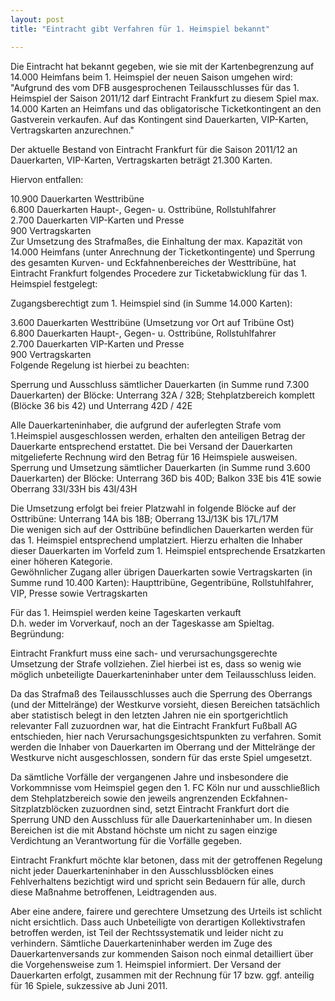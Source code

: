 ```yaml
---
layout: post
title: "Eintracht gibt Verfahren für 1. Heimspiel bekannt"

---
```


Die Eintracht hat bekannt gegeben, wie sie mit der Kartenbegrenzung auf 14.000 Heimfans beim 1. Heimspiel der neuen Saison umgehen wird: "Aufgrund des vom DFB ausgesprochenen Teilausschlusses für das 1. Heimspiel der Saison 2011/12 darf Eintracht Frankfurt zu diesem Spiel max. 14.000 Karten an Heimfans und das obligatorische Ticketkontingent an den Gastverein verkaufen. Auf das Kontingent sind Dauerkarten, VIP-Karten, Vertragskarten anzurechnen."

Der aktuelle Bestand von Eintracht Frankfurt für die Saison 2011/12 an Dauerkarten, VIP-Karten, Vertragskarten beträgt 21.300 Karten.

Hiervon entfallen:

  
10.900 Dauerkarten Westtribüne  
6.800 Dauerkarten Haupt-, Gegen- u. Osttribüne, Rollstuhlfahrer  
2.700 Dauerkarten VIP-Karten und Presse  
900 Vertragskarten  
Zur Umsetzung des Strafmaßes, die Einhaltung der max. Kapazität von 14.000 Heimfans (unter Anrechnung der Ticketkontingente) und Sperrung des gesamten Kurven- und Eckfahnenbereiches der Westtribüne, hat Eintracht Frankfurt folgendes Procedere zur Ticketabwicklung für das 1. Heimspiel festgelegt:

Zugangsberechtigt zum 1. Heimspiel sind (in Summe 14.000 Karten):

3.600 Dauerkarten Westtribüne (Umsetzung vor Ort auf Tribüne Ost)  
6.800 Dauerkarten Haupt-, Gegen- u. Osttribüne, Rollstuhlfahrer  
2.700 Dauerkarten VIP-Karten und Presse  
900 Vertragskarten  
Folgende Regelung ist hierbei zu beachten:

Sperrung und Ausschluss sämtlicher Dauerkarten (in Summe rund 7.300 Dauerkarten) der Blöcke: Unterrang 32A / 32B; Stehplatzbereich komplett (Blöcke 36 bis 42) und Unterrang 42D / 42E

Alle Dauerkarteninhaber, die aufgrund der auferlegten Strafe vom 1.Heimspiel ausgeschlossen werden, erhalten den anteiligen Betrag der Dauerkarte entsprechend erstattet. Die bei Versand der Dauerkarten mitgelieferte Rechnung wird den Betrag für 16 Heimspiele ausweisen.  
Sperrung und Umsetzung sämtlicher Dauerkarten (in Summe rund 3.600 Dauerkarten) der Blöcke: Unterrang 36D bis 40D; Balkon 33E bis 41E sowie Oberrang 33I/33H bis 43I/43H

Die Umsetzung erfolgt bei freier Platzwahl in folgende Blöcke auf der Osttribüne: Unterrang 14A bis 18B; Oberrang 13J/13K bis 17L/17M  
Die wenigen sich auf der Osttribüne befindlichen Dauerkarten werden für das 1. Heimspiel entsprechend umplatziert. Hierzu erhalten die Inhaber dieser Dauerkarten im Vorfeld zum 1. Heimspiel entsprechende Ersatzkarten einer höheren Kategorie.  
Gewöhnlicher Zugang aller übrigen Dauerkarten sowie Vertragskarten (in Summe rund 10.400 Karten): Haupttribüne, Gegentribüne, Rollstuhlfahrer, VIP, Presse sowie Vertragskarten

Für das 1. Heimspiel werden keine Tageskarten verkauft  
D.h. weder im Vorverkauf, noch an der Tageskasse am Spieltag.  
Begründung:

Eintracht Frankfurt muss eine sach- und verursachungsgerechte Umsetzung der Strafe vollziehen. Ziel hierbei ist es, dass so wenig wie möglich unbeteiligte Dauerkarteninhaber unter dem Teilausschluss leiden.

Da das Strafmaß des Teilausschlusses auch die Sperrung des Oberrangs (und der Mittelränge) der Westkurve vorsieht, diesen Bereichen tatsächlich aber statistisch belegt in den letzten Jahren nie ein sportgerichtlich relevanter Fall zuzuordnen war, hat die Eintracht Frankfurt Fußball AG entschieden, hier nach Verursachungsgesichtspunkten zu verfahren. Somit werden die Inhaber von Dauerkarten im Oberrang und der Mittelränge der Westkurve nicht ausgeschlossen, sondern für das erste Spiel umgesetzt.

Da sämtliche Vorfälle der vergangenen Jahre und insbesondere die Vorkommnisse vom Heimspiel gegen den 1. FC Köln nur und ausschließlich dem Stehplatzbereich sowie den jeweils angrenzenden Eckfahnen-Sitzplatzblöcken zuzuordnen sind, setzt Eintracht Frankfurt dort die Sperrung UND den Ausschluss für alle Dauerkarteninhaber um. In diesen Bereichen ist die mit Abstand höchste um nicht zu sagen einzige Verdichtung an Verantwortung für die Vorfälle gegeben.

Eintracht Frankfurt möchte klar betonen, dass mit der getroffenen Regelung nicht jeder Dauerkarteninhaber in den Ausschlussblöcken eines Fehlverhaltens bezichtigt wird und spricht sein Bedauern für alle, durch diese Maßnahme betroffenen, Leidtragenden aus.

Aber eine andere, fairere und gerechtere Umsetzung des Urteils ist schlicht nicht ersichtlich. Dass auch Unbeteiligte von derartigen Kollektivstrafen betroffen werden, ist Teil der Rechtssystematik und leider nicht zu verhindern. Sämtliche Dauerkarteninhaber werden im Zuge des Dauerkartenversands zur kommenden Saison noch einmal detailliert über die Vorgehensweise zum 1. Heimspiel informiert. Der Versand der Dauerkarten erfolgt, zusammen mit der Rechnung für 17 bzw. ggf. anteilig für 16 Spiele, sukzessive ab Juni 2011.
